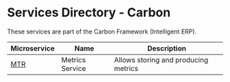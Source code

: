 # Services Directory - Carbon

These services are part of the Carbon Framework (Intelligent ERP).

| Microservice | Name | Description |
| - | - | - |
| [MTR](./mtr.md) | Metrics Service | Allows storing and producing metrics |
